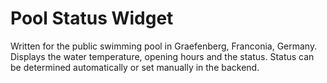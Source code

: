 # Pool Status Widget

Written for the public swimming pool in Graefenberg,  Franconia, Germany. 
Displays the water temperature, opening hours and the status. 
Status can be determined automatically or set manually in the backend. 

